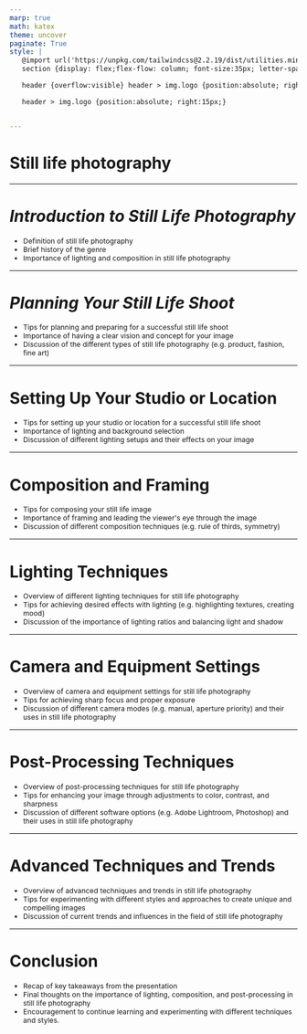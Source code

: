 ```yaml
---
marp: true
math: katex
theme: uncover
paginate: True
style: |
   @import url('https://unpkg.com/tailwindcss@2.2.19/dist/utilities.min.css');
   section {display: flex;flex-flow: column; font-size:35px; letter-spacing:1.4px;}

   header {overflow:visible} header > img.logo {position:absolute; right:15px;}

   header > img.logo {position:absolute; right:15px;}


---
```

<!-- backgroundImage: url('backgrounds/aaabstract (11).png') -->
<!-- _class: lead -->

 # Still life photography

---
<style scoped>p,li {font-size:0.88em}</style>

 # _Introduction to Still Life Photography_

- Definition of still life photography
- Brief history of the genre
- Importance of lighting and composition in still life photography

---
<style scoped>p,li {font-size:0.88em}</style>

 # _Planning Your Still Life Shoot_
- Tips for planning and preparing for a successful still life shoot
- Importance of having a clear vision and concept for your image
- Discussion of the different types of still life photography (e.g. product, fashion, fine art)


---
<style scoped>p,li {font-size:0.88em}</style>

 # Setting Up Your Studio or Location
- Tips for setting up your studio or location for a successful still life shoot
- Importance of lighting and background selection
- Discussion of different lighting setups and their effects on your image


---
<style scoped>p,li {font-size:0.88em}</style>

 # Composition and Framing
- Tips for composing your still life image
- Importance of framing and leading the viewer's eye through the image
- Discussion of different composition techniques (e.g. rule of thirds, symmetry)


---
<style scoped>p,li {font-size:0.88em}</style>

 # Lighting Techniques
- Overview of different lighting techniques for still life photography
- Tips for achieving desired effects with lighting (e.g. highlighting textures, creating mood)
- Discussion of the importance of lighting ratios and balancing light and shadow


---
<style scoped>p,li {font-size:0.88em}</style>

 # Camera and Equipment Settings

- Overview of camera and equipment settings for still life photography
- Tips for achieving sharp focus and proper exposure
- Discussion of different camera modes (e.g. manual, aperture priority) and their uses in still life photography

---
<style scoped>p,li {font-size:0.88em}</style>

 # **Post-Processing Techniques**

- Overview of post-processing techniques for still life photography
- Tips for enhancing your image through adjustments to color, contrast, and sharpness
- Discussion of different software options (e.g. Adobe Lightroom, Photoshop) and their uses in still life photography

---
<style scoped>p,li {font-size:0.88em}</style>

 # Advanced Techniques and Trends

- Overview of advanced techniques and trends in still life photography
- Tips for experimenting with different styles and approaches to create unique and compelling images
- Discussion of current trends and influences in the field of still life photography

---
<style scoped>p,li {font-size:0.88em}</style>

 # Conclusion
- Recap of key takeaways from the presentation
- Final thoughts on the importance of lighting, composition, and post-processing in still life photography
- Encouragement to continue learning and experimenting with different techniques and styles.
